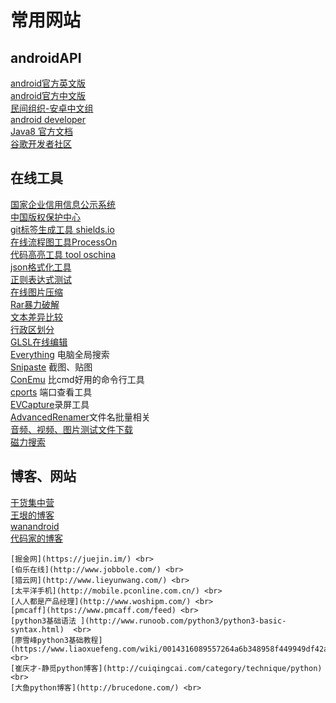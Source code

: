 # 常用网站
## androidAPI
[android官方英文版](https://developer.android.com/index.html) <br>
[android官方中文版](https://developer.android.google.cn/reference/classes.html)<br>
[民间组织-安卓中文组](http://www.android-studio.org/)<br>
[android developer](http://developer.android.com/index.html)<br>
[Java8 官方文档](https://docs.oracle.com/javase/7/docs/api/)<br>
[谷歌开发者社区](http://chinagdg.org/)<br>


## 在线工具
[国家企业信用信息公示系统](http://www.gsxt.gov.cn/index.html) <br>
[中国版权保护中心](http://www.ccopyright.com/) <br>
[git标签生成工具 shields.io](https://shields.io/) <br>
[在线流程图工具ProcessOn ](https://www.processon.com/) <br>
[代码高亮工具 tool oschina ](http://tool.oschina.net/highlight) <br>
[json格式化工具](http://tool.oschina.net/codeformat/json) <br>
[正则表达式测试](http://tool.oschina.net/regex/) <br>
[在线图片压缩](https://tinypng.com/) <br>
[Rar暴力破解](http://www.crark.net/) <br>
[文本差异比较](http://www.jq22.com/textDifference) <br>
[行政区划分](http://lbs.amap.com/api/javascript-api/example/amap-ui-districtexplorer/index/) <br>
[GLSL在线编辑](http://shdr.bkcore.com/) <br>
[Everything](http://www.voidtools.com/) 电脑全局搜索 <br>
[Snipaste](https://www.snipaste.com/) 截图、贴图 <br>
[ConEmu](https://conemu.github.io/) 比cmd好用的命令行工具 <br>
[cports](http://www.nirsoft.net/utils/cports.html) 端口查看工具 <br>
[EVCapture](http://ieway.cn/evcapture.html)录屏工具 <br>
[AdvancedRenamer](http://rj.baidu.com/soft/detail/16657.html?ald)文件名批量相关 <br>
[音频、视频、图片测试文件下载](https://www.sample-videos.com/index.php#sample-mp4-video) <br>
[磁力搜索](https://tellme.pw/btsow) <br>


## 博客、网站
[干货集中营](http://gank.io/history) <br>
[王垠的博客](http://www.yinwang.org/) <br>
[wanandroid](http://www.wanandroid.com/) <br>
[代码家的博客](https://daimajia.com/) <br>
~~~[stormzhang的博客 ]( )~~   <br>
[掘金网](https://juejin.im/) <br>
[伯乐在线](http://www.jobbole.com/) <br>
[猎云网](http://www.lieyunwang.com/) <br>
[太平洋手机](http://mobile.pconline.com.cn/) <br>
[人人都是产品经理](http://www.woshipm.com/) <br>
[pmcaff](https://www.pmcaff.com/feed) <br>
[python3基础语法 ](http://www.runoob.com/python3/python3-basic-syntax.html)  <br>
[廖雪峰python3基础教程](https://www.liaoxuefeng.com/wiki/0014316089557264a6b348958f449949df42a6d3a2e542c000) <br>
[崔庆才-静觅python博客](http://cuiqingcai.com/category/technique/python) <br>
[大鱼python博客](http://brucedone.com/) <br>

